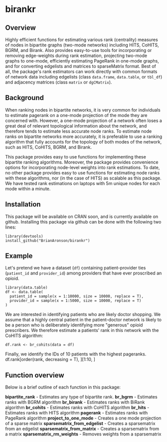 # birankr

## Overview
Highly efficient functions for estimating various rank (centrality) measures of nodes in bipartite graphs (two-mode networks) including HITS, CoHITS, BGRM, and Birank. Also provides easy-to-use tools for incorporating or removing edge-weights during rank estimation, projecting two-mode graphs to one-mode, efficiently estimating PageRank in one-mode graphs, and for converting edgelists and matrices to sparseMatrix format. Best of all, the package's rank estimators can work directly with common formats of network data including edgelists (class `data.frame`, `data.table`, or `tbl_df`) and adjacency matrices (class `matrix` or `dgCMatrix`).

## Background 
When ranking nodes in bipartite networks, it is very common for individuals to estimate pagerank on a one-mode projection of the mode they are concerned with. However, a one-mode projection of a network often loses a great deal of relevant topological information about the network, and therefore tends to estimate less accurate node ranks. To estimate node ranks on bipartite networks more accurately, it is preferable to use a ranking algorithm that fully accounts for the topology of both modes of the network, such as HITS, CoHITS, BGRM, and Birank. 

This package provides easy to use functions for implementing these bipartite ranking algorithms. Moreover, the package provides convenience options for incorporating node-level weights into rank estimations. To date, no other package provides easy to use functions for estimating node ranks with these algorithms, nor (in the case of HITS) as scalable as this package. We have tested rank estimations on laptops with 5m unique nodes for each mode within a minute.


## Installation

This package will be available on CRAN soon, and is currently available on github. Installing this package via github can be done with the following two lines:

    library(devtools)
    install_github("BrianAronson/birankr")

## Example
Let's pretend we have a dataset (`df`) containing patient-provider ties (`patient_id` and `provider_id`) among providers that have ever proscribed an opioid.

    library(data.table)
    df <- data.table(
      patient_id = sample(x = 1:10000, size = 10000, replace = T),
      provider_id = sample(x = 1:5000, size = 10000, replace = T)
    )

We are interested in identifying patients who are likely doctor shopping. We assume that a highly central patient in the patient-doctor network is likely to be a person who is deliberately identifying more "generous" opioid prescribers. We therefore estimate a patients' rank in this network with the CoHITS algorithm:

    df.rank <- br_cohits(data = df)

Finally, we identify the IDs of 10 patients with the highest pageranks.
    df.rank[order(rank, decreasing = T), ][1:10, ]

## Function overview
Below is a brief outline of each function in this package:

**bipartite\_rank**
    - Estimates any type of bipartite rank.
**br\_bgrm**
    - Estimates ranks with BGRM algorithm
**br\_birank** 
    - Estimates ranks with BiRank algorithm
**br\_cohits**
    - Estimates ranks with CoHITS algorithm
**br\_hits** 
    - Estimates ranks with HITS algorithm
**pagerank**
    - Estimates ranks with PageRank algorithm
**project\_to\_one\_mode**
    - Creates a one mode projection of a sparse matrix
**sparsematrix\_from\_edgelist**
    - Creates a sparsematrix from an edgelist
**sparsematrix\_from\_matrix** 
    - Creates a sparsematrix from a matrix
**sparsematrix\_rm\_weights**
    - Removes weights from a sparsematrix
